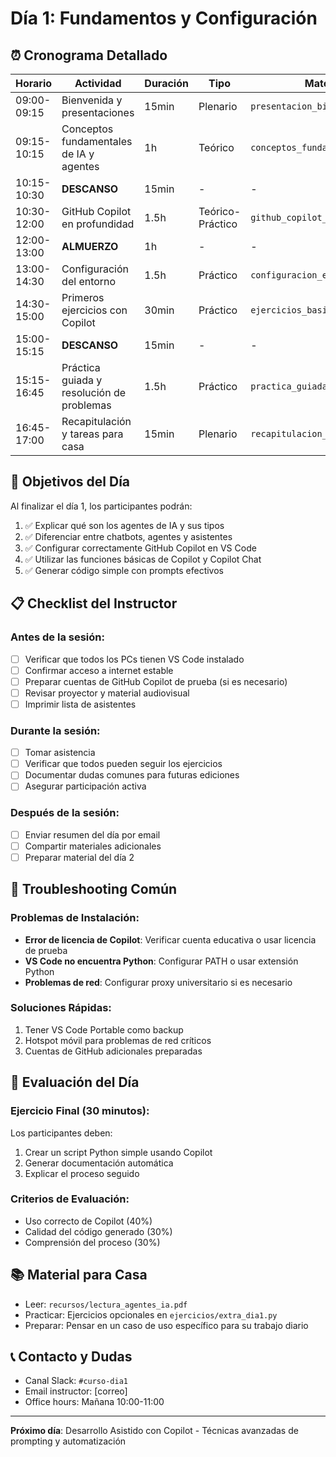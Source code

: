 # Día 1: Fundamentos y Configuración

## ⏰ Cronograma Detallado

| Horario | Actividad | Duración | Tipo | Material |
|---------|-----------|----------|------|----------|
| 09:00-09:15 | Bienvenida y presentaciones | 15min | Plenario | `presentacion_bienvenida.md` |
| 09:15-10:15 | Conceptos fundamentales de IA y agentes | 1h | Teórico | `conceptos_fundamentales.md` |
| 10:15-10:30 | **DESCANSO** | 15min | - | - |
| 10:30-12:00 | GitHub Copilot en profundidad | 1.5h | Teórico-Práctico | `github_copilot_profundidad.md` |
| 12:00-13:00 | **ALMUERZO** | 1h | - | - |
| 13:00-14:30 | Configuración del entorno | 1.5h | Práctico | `configuracion_entorno.md` |
| 14:30-15:00 | Primeros ejercicios con Copilot | 30min | Práctico | `ejercicios_basicos.md` |
| 15:00-15:15 | **DESCANSO** | 15min | - | - |
| 15:15-16:45 | Práctica guiada y resolución de problemas | 1.5h | Práctico | `practica_guiada.md` |
| 16:45-17:00 | Recapitulación y tareas para casa | 15min | Plenario | `recapitulacion_dia1.md` |

## 🎯 Objetivos del Día

Al finalizar el día 1, los participantes podrán:

1. ✅ Explicar qué son los agentes de IA y sus tipos
2. ✅ Diferenciar entre chatbots, agentes y asistentes
3. ✅ Configurar correctamente GitHub Copilot en VS Code
4. ✅ Utilizar las funciones básicas de Copilot y Copilot Chat
5. ✅ Generar código simple con prompts efectivos

## 📋 Checklist del Instructor

### Antes de la sesión:
- [ ] Verificar que todos los PCs tienen VS Code instalado
- [ ] Confirmar acceso a internet estable
- [ ] Preparar cuentas de GitHub Copilot de prueba (si es necesario)
- [ ] Revisar proyector y material audiovisual
- [ ] Imprimir lista de asistentes

### Durante la sesión:
- [ ] Tomar asistencia
- [ ] Verificar que todos pueden seguir los ejercicios
- [ ] Documentar dudas comunes para futuras ediciones
- [ ] Asegurar participación activa

### Después de la sesión:
- [ ] Enviar resumen del día por email
- [ ] Compartir materiales adicionales
- [ ] Preparar material del día 2

## 🔧 Troubleshooting Común

### Problemas de Instalación:
- **Error de licencia de Copilot**: Verificar cuenta educativa o usar licencia de prueba
- **VS Code no encuentra Python**: Configurar PATH o usar extensión Python
- **Problemas de red**: Configurar proxy universitario si es necesario

### Soluciones Rápidas:
1. Tener VS Code Portable como backup
2. Hotspot móvil para problemas de red críticos
3. Cuentas de GitHub adicionales preparadas

## 📝 Evaluación del Día

### Ejercicio Final (30 minutos):
Los participantes deben:
1. Crear un script Python simple usando Copilot
2. Generar documentación automática
3. Explicar el proceso seguido

### Criterios de Evaluación:
- Uso correcto de Copilot (40%)
- Calidad del código generado (30%)
- Comprensión del proceso (30%)

## 📚 Material para Casa

- Leer: `recursos/lectura_agentes_ia.pdf`
- Practicar: Ejercicios opcionales en `ejercicios/extra_dia1.py`
- Preparar: Pensar en un caso de uso específico para su trabajo diario

## 📞 Contacto y Dudas

- Canal Slack: `#curso-dia1`
- Email instructor: [correo]
- Office hours: Mañana 10:00-11:00

---

**Próximo día**: Desarrollo Asistido con Copilot - Técnicas avanzadas de prompting y automatización
